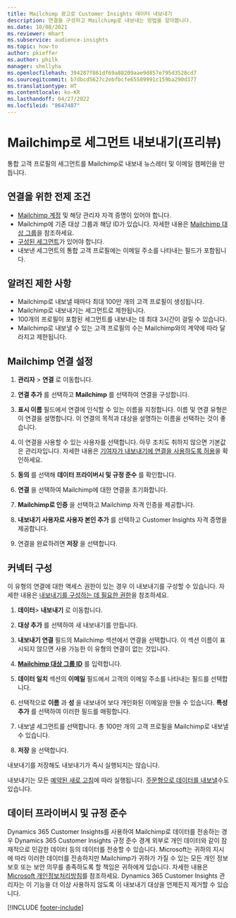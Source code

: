 ```yaml
---
title: Mailchimp 광고로 Customer Insights 데이터 내보내기
description: 연결을 구성하고 Mailchimp로 내보내는 방법을 알아봅니다.
ms.date: 10/08/2021
ms.reviewer: mhart
ms.subservice: audience-insights
ms.topic: how-to
author: pkieffer
ms.author: philk
manager: shellyha
ms.openlocfilehash: 394287f861df69a88209aae9d857e795d3528cd7
ms.sourcegitcommit: b7dbcd5627c2ebfbcfe65589991c159ba290d377
ms.translationtype: HT
ms.contentlocale: ko-KR
ms.lasthandoff: 04/27/2022
ms.locfileid: "8647487"
---
```

# <a name="export-segments-to-mailchimp-preview"></a>Mailchimp로 세그먼트 내보내기(프리뷰)

통합 고객 프로필의 세그먼트를 Mailchimp로 내보내 뉴스레터 및 이메일 캠페인을 만듭니다.

## <a name="prerequisites-for-connection"></a>연결을 위한 전제 조건

-   [Mailchimp 계정](https://mailchimp.com/) 및 해당 관리자 자격 증명이 있어야 합니다.
-   Mailchimp에 기존 대상 그룹과 해당 ID가 있습니다. 자세한 내용은 [Mailchimp 대상 그룹](https://mailchimp.com/help/create-audience/)을 참조하세요.
-   [구성된 세그먼트](segments.md)가 있어야 합니다.
-   내보낸 세그먼트의 통합 고객 프로필에는 이메일 주소를 나타내는 필드가 포함됩니다.

## <a name="known-limitations"></a>알려진 제한 사항

- Mailchimp로 내보낼 때마다 최대 100만 개의 고객 프로필이 생성됩니다.
- Mailchimp로 내보내기는 세그먼트로 제한됩니다.
- 100개의 프로필이 포함된 세그먼트를 내보내는 데 최대 3시간이 걸릴 수 있습니다. 
- Mailchimp로 내보낼 수 있는 고객 프로필의 수는 Mailchimp와의 계약에 따라 달라지고 제한됩니다.

## <a name="set-up-connection-to-mailchimp"></a>Mailchimp 연결 설정

1. **관리자** > **연결** 로 이동합니다.

1. **연결 추가** 를 선택하고 **Mailchimp** 를 선택하여 연결을 구성합니다.

1. **표시 이름** 필드에서 연결에 인식할 수 있는 이름을 지정합니다. 이름 및 연결 유형은 이 연결을 설명합니다. 이 연결의 목적과 대상을 설명하는 이름을 선택하는 것이 좋습니다.

1. 이 연결을 사용할 수 있는 사용자를 선택합니다. 아무 조치도 취하지 않으면 기본값은 관리자입니다. 자세한 내용은 [기여자가 내보내기에 연결을 사용하도록 허용](connections.md#allow-contributors-to-use-a-connection-for-exports)을 확인하세요.

1. **동의** 를 선택해 **데이터 프라이버시 및 규정 준수** 를 확인합니다.

1. **연결** 을 선택하여 Mailchimp에 대한 연결을 초기화합니다.

1. **Mailchimp로 인증** 을 선택하고 Mailchimp 자격 인증을 제공합니다.

1. **내보내기 사용자로 사용자 본인 추가** 를 선택하고 Customer Insights 자격 증명을 제공합니다.

1. 연결을 완료하려면 **저장** 을 선택합니다. 

## <a name="configure-the-connector"></a>커넥터 구성

이 유형의 연결에 대한 액세스 권한이 있는 경우 이 내보내기를 구성할 수 있습니다. 자세한 내용은 [내보내기를 구성하는 데 필요한 권한](export-destinations.md#set-up-a-new-export)을 참조하세요.

1. **데이터**> **내보내기** 로 이동합니다.

1. **대상 추가** 를 선택하여 새 내보내기를 만듭니다.

1. **내보내기 연결** 필드의 Mailchimp 섹션에서 연결을 선택합니다. 이 섹션 이름이 표시되지 않으면 사용 가능한 이 유형의 연결이 없는 것입니다.

1. **[Mailchimp 대상 그룹 ID](https://mailchimp.com/help/find-audience-id/)** 를 입력합니다.

1. **데이터 일치** 섹션의 **이메일** 필드에서 고객의 이메일 주소를 나타내는 필드를 선택합니다. 

1. 선택적으로 **이름** 과 **성** 을 내보내어 보다 개인화된 이메일을 만들 수 있습니다. **특성 추가** 를 선택하여 이러한 필드를 매핑합니다.

1. 내보낼 세그먼트를 선택합니다. 총 100만 개의 고객 프로필을 Mailchimp로 내보낼 수 있습니다.

1. **저장** 을 선택합니다.

내보내기를 저장해도 내보내기가 즉시 실행되지는 않습니다.

내보내기는 모든 [예약된 새로 고침](system.md#schedule-tab)에 따라 실행됩니다. [주문형으로 데이터를 내보낼](export-destinations.md#run-exports-on-demand)수도 있습니다. 

## <a name="data-privacy-and-compliance"></a>데이터 프라이버시 및 규정 준수

Dynamics 365 Customer Insights를 사용하여 Mailchimp로 데이터를 전송하는 경우 Dynamics 365 Customer Insights 규정 준수 경계 외부로 개인 데이터와 같이 잠재적으로 민감한 데이터 등의 데이터를 전송할 수 있습니다. Microsoft는 귀하의 지시에 따라 이러한 데이터를 전송하지만 Mailchimp가 귀하가 가질 수 있는 모든 개인 정보 보호 또는 보안 의무를 충족하도록 할 책임은 귀하에게 있습니다. 자세한 내용은 [Microsoft 개인정보처리방침](https://go.microsoft.com/fwlink/?linkid=396732)를 참조하세요.
Dynamics 365 Customer Insights 관리자는 이 기능을 더 이상 사용하지 않도록 이 내보내기 대상을 언제든지 제거할 수 있습니다.

[!INCLUDE [footer-include](includes/footer-banner.md)]
